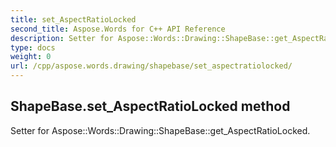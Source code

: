 ```yaml
---
title: set_AspectRatioLocked
second_title: Aspose.Words for C++ API Reference
description: Setter for Aspose::Words::Drawing::ShapeBase::get_AspectRatioLocked. 
type: docs
weight: 0
url: /cpp/aspose.words.drawing/shapebase/set_aspectratiolocked/
---
```

## ShapeBase.set_AspectRatioLocked method


Setter for Aspose::Words::Drawing::ShapeBase::get_AspectRatioLocked. 

